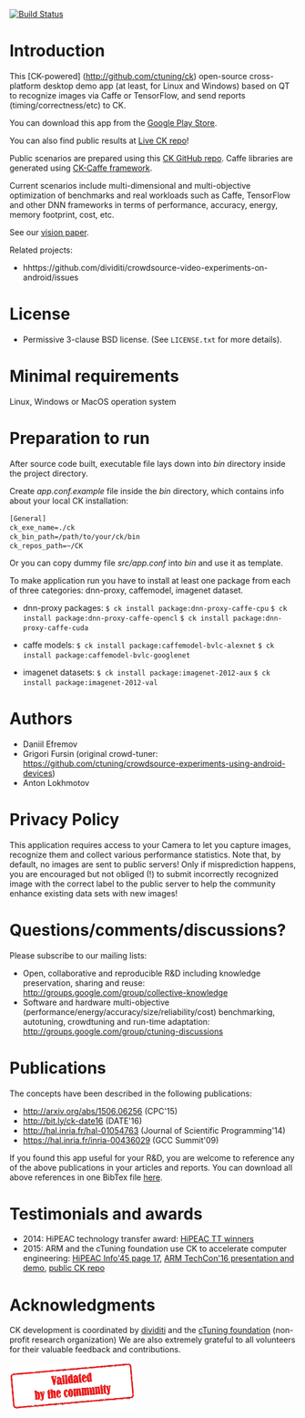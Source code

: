 [![Build Status](https://travis-ci.org/dividiti/crowdsource-video-experiments-on-android.svg?branch=master)](https://travis-ci.org/dividiti/crowdsource-video-experiments-on-android)


Introduction
============

This [CK-powered] (http://github.com/ctuning/ck) open-source cross-platform desktop demo app (at least, for Linux and Windows) based on QT to recognize images via Caffe or TensorFlow, and send reports (timing/correctness/etc) to CK.

You can download this app from the [Google Play Store](https://play.google.com/store/apps/details?id=openscience.crowdsource.video.experiments). 

You can also find public results at [Live CK repo](http://cknowledge.org/repo)!

Public scenarios are prepared using this [CK GitHub repo](https://github.com/ctuning/ck-crowd-scenarios).
Caffe libraries are generated using [CK-Caffe framework](https://github.com/dividiti/ck-caffe).

Current scenarios include multi-dimensional and multi-objective
optimization of benchmarks and real workloads such as 
Caffe, TensorFlow and other DNN frameworks in terms
of performance, accuracy, energy, memory footprint, cost, etc.

See our [vision paper](http://dx.doi.org/10.1145/2909437.2909449).

Related projects:
* hhttps://github.com/dividiti/crowdsource-video-experiments-on-android/issues

License
=======
* Permissive 3-clause BSD license. (See `LICENSE.txt` for more details).

Minimal requirements
====================
Linux, Windows or MacOS operation system

Preparation to run
====================
After source code built, executable file lays down into _bin_ directory inside the project directory.

Create _app.conf.example_ file inside the _bin_ directory, which contains info about your local CK installation:
```
[General]
ck_exe_name=./ck
ck_bin_path=/path/to/your/ck/bin
ck_repos_path=~/CK
```
Or you can copy dummy file _src/app.conf_ into _bin_ and use it as template.

To make application run you have to install at least one package from each of three categories: dnn-proxy, caffemodel, imagenet dataset.

* dnn-proxy packages:
`$ ck install package:dnn-proxy-caffe-cpu`
`$ ck install package:dnn-proxy-caffe-opencl`
`$ ck install package:dnn-proxy-caffe-cuda`

* caffe models:
`$ ck install package:caffemodel-bvlc-alexnet`
`$ ck install package:caffemodel-bvlc-googlenet`

* imagenet datasets:
`$ ck install package:imagenet-2012-aux`
`$ ck install package:imagenet-2012-val`

Authors
=======
* Daniil Efremov
* Grigori Fursin (original crowd-tuner: https://github.com/ctuning/crowdsource-experiments-using-android-devices)
* Anton Lokhmotov

Privacy Policy
==============

This application requires access to your Camera to let you
capture images, recognize them and collect various performance 
statistics. Note that, by default, no images are sent to public servers!
Only if misprediction happens, you are encouraged but not obliged (!)
to submit incorrectly recognized image with the correct label 
to the public server to help the community enhance existing
data sets with new images!

Questions/comments/discussions?
===============================
Please subscribe to our mailing lists:
* Open, collaborative and reproducible R&D including knowledge preservation, sharing and reuse:
  http://groups.google.com/group/collective-knowledge
* Software and hardware multi-objective (performance/energy/accuracy/size/reliability/cost)
  benchmarking, autotuning, crowdtuning and run-time adaptation: http://groups.google.com/group/ctuning-discussions

Publications
============
The concepts have been described in the following publications:

* http://arxiv.org/abs/1506.06256 (CPC'15)
* http://bit.ly/ck-date16 (DATE'16)
* http://hal.inria.fr/hal-01054763 (Journal of Scientific Programming'14)
* https://hal.inria.fr/inria-00436029 (GCC Summit'09)

If you found this app useful for your R&D, you are welcome
to reference any of the above publications in your articles
and reports. You can download all above references in one 
BibTex file [here](https://raw.githubusercontent.com/ctuning/ck-guide-images/master/collective-knowledge-refs.bib).

Testimonials and awards
=======================
* 2014: HiPEAC technology transfer award: [HiPEAC TT winners](https://www.hipeac.net/research/technology-transfer-awards/2014)
* 2015: ARM and the cTuning foundation use CK to accelerate computer engineering: [HiPEAC Info'45 page 17](https://www.hipeac.net/assets/public/publications/newsletter/hipeacinfo45.pdf), [ARM TechCon'16 presentation and demo](http://schedule.armtechcon.com/session/know-your-workloads-design-more-efficient-systems), [public CK repo](https://github.com/ctuning/ck-wa)

Acknowledgments
===============

CK development is coordinated by [dividiti](http://dividiti.com)
and the [cTuning foundation](http://cTuning.org) (non-profit research organization)
We are also extremely grateful to all
volunteers for their valuable feedback and contributions.

![logo](https://github.com/ctuning/ck-guide-images/blob/master/logo-validated-by-the-community-simple.png)
